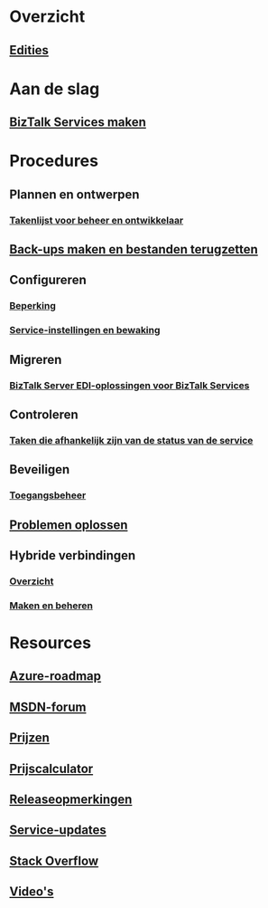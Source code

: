 # Overzicht
## [Edities](biztalk-editions-feature-chart.md)

# Aan de slag
## [BizTalk Services maken](biztalk-provision-services.md)

# Procedures
## Plannen en ontwerpen
### [Takenlijst voor beheer en ontwikkelaar](biztalk-services-administration-and-development-task-list.md)
## [Back-ups maken en bestanden terugzetten](biztalk-backup-restore.md)
## Configureren
### [Beperking](biztalk-throttling-thresholds.md)
### [Service-instellingen en bewaking](biztalk-dashboard-monitor-scale-tabs.md)
## Migreren
### [BizTalk Server EDI-oplossingen voor BizTalk Services](biztalk-migrating-to-edi-guide.md)
## Controleren
### [Taken die afhankelijk zijn van de status van de service](biztalk-service-state-chart.md)
## Beveiligen
### [Toegangsbeheer](biztalk-issuer-name-issuer-key.md)
## [Problemen oplossen](biztalk-troubleshoot-using-ops-logs.md)
## Hybride verbindingen
### [Overzicht](integration-hybrid-connection-overview.md)
### [Maken en beheren](integration-hybrid-connection-create-manage.md)

# Resources
## [Azure-roadmap](https://azure.microsoft.com/roadmap/)
## [MSDN-forum](https://social.msdn.microsoft.com/Forums/en-US/home?forum=azurebiztalksvcs)
## [Prijzen](https://azure.microsoft.com/pricing/details/biztalk-services/)
## [Prijscalculator](https://azure.microsoft.com/pricing/calculator/)
## [Releaseopmerkingen](biztalk-release-notes.md)
## [Service-updates](https://azure.microsoft.com/updates/?product=biztalk-services)
## [Stack Overflow](http://stackoverflow.com/questions/tagged/biztalk-services)
## [Video's](https://azure.microsoft.com/documentation/videos/index/?services=biztalk-services)
